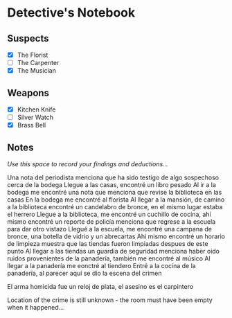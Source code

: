 # Detective's Notebook

## Suspects
- [x] The Florist
- [ ] The Carpenter
- [x] The Musician

## Weapons
- [x] Kitchen Knife
- [ ] Silver Watch
- [x] Brass Bell

## Notes
*Use this space to record your findings and deductions...*

Una nota del periodista menciona que ha sido testigo de algo sospechoso cerca de la bodega
Llegue a las casas, encontré un libro pesado
Al ir a la bodega me encontré una nota que menciona que revise la biblioteca en las casas
En la bodega me encontré al florista
Al llegar a la mansión, de camino a la biblioteca encontré un candelabro de bronce, en el mismo lugar estaba el herrero
Llegue a la biblioteca, me encontré un cuchillo de cocina, ahí mismo encontré un reporte de policía menciona que regrese a la escuela para dar otro vistazo
Llegué a la escuela, me encontré una campana de bronce, una botella de vidrio y un abrecartas 
Ahí mismo encontré un horario de limpieza muestra que las tiendas fueron limpiadas despues de este punto
Al llegar a las tiendas un guardia de seguridad menciona haber oido ruidos provenientes de la panadería, también me encontré al músico
Al llegar a la panadería me eonctré al tiendero
Entré a la cocina de la panadería, al parecer aquí se dio la escena del crimen

El arma homicida fue un reloj de plata, el asesino es el carpintero

Location of the crime is still unknown - the room must have been empty when it happened...
